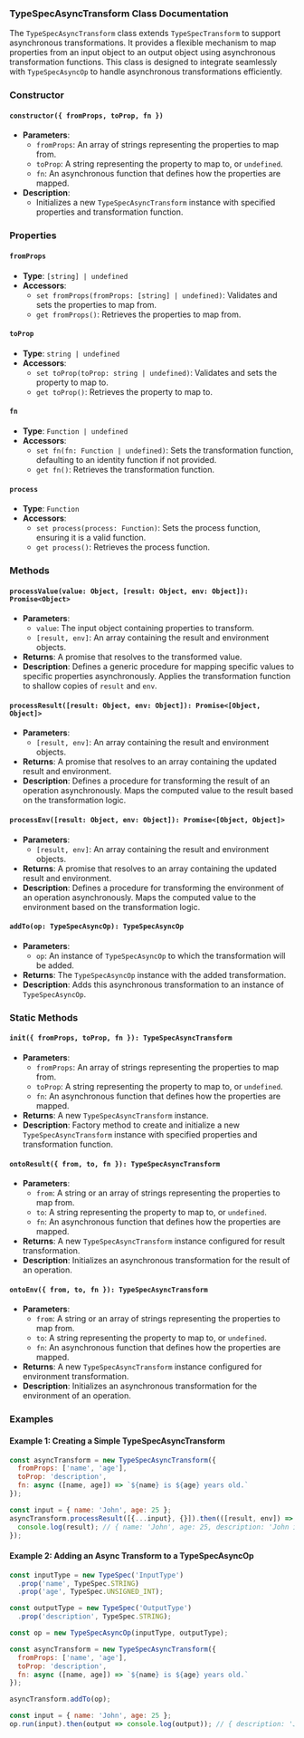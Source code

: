 ### TypeSpecAsyncTransform Class Documentation

The `TypeSpecAsyncTransform` class extends `TypeSpecTransform` to support asynchronous transformations. It provides a flexible mechanism to map properties from an input object to an output object using asynchronous transformation functions. This class is designed to integrate seamlessly with `TypeSpecAsyncOp` to handle asynchronous transformations efficiently.

### Constructor

#### `constructor({ fromProps, toProp, fn })`
- **Parameters**:
  - `fromProps`: An array of strings representing the properties to map from.
  - `toProp`: A string representing the property to map to, or `undefined`.
  - `fn`: An asynchronous function that defines how the properties are mapped.
- **Description**:
  - Initializes a new `TypeSpecAsyncTransform` instance with specified properties and transformation function.

### Properties

#### `fromProps`
- **Type**: `[string] | undefined`
- **Accessors**:
  - `set fromProps(fromProps: [string] | undefined)`: Validates and sets the properties to map from.
  - `get fromProps()`: Retrieves the properties to map from.

#### `toProp`
- **Type**: `string | undefined`
- **Accessors**:
  - `set toProp(toProp: string | undefined)`: Validates and sets the property to map to.
  - `get toProp()`: Retrieves the property to map to.

#### `fn`
- **Type**: `Function | undefined`
- **Accessors**:
  - `set fn(fn: Function | undefined)`: Sets the transformation function, defaulting to an identity function if not provided.
  - `get fn()`: Retrieves the transformation function.

#### `process`
- **Type**: `Function`
- **Accessors**:
  - `set process(process: Function)`: Sets the process function, ensuring it is a valid function.
  - `get process()`: Retrieves the process function.

### Methods

#### `processValue(value: Object, [result: Object, env: Object]): Promise<Object>`
- **Parameters**:
  - `value`: The input object containing properties to transform.
  - `[result, env]`: An array containing the result and environment objects.
- **Returns**: A promise that resolves to the transformed value.
- **Description**: Defines a generic procedure for mapping specific values to specific properties asynchronously. Applies the transformation function to shallow copies of `result` and `env`.

#### `processResult([result: Object, env: Object]): Promise<[Object, Object]>`
- **Parameters**:
  - `[result, env]`: An array containing the result and environment objects.
- **Returns**: A promise that resolves to an array containing the updated result and environment.
- **Description**: Defines a procedure for transforming the result of an operation asynchronously. Maps the computed value to the result based on the transformation logic.

#### `processEnv([result: Object, env: Object]): Promise<[Object, Object]>`
- **Parameters**:
  - `[result, env]`: An array containing the result and environment objects.
- **Returns**: A promise that resolves to an array containing the updated result and environment.
- **Description**: Defines a procedure for transforming the environment of an operation asynchronously. Maps the computed value to the environment based on the transformation logic.

#### `addTo(op: TypeSpecAsyncOp): TypeSpecAsyncOp`
- **Parameters**:
  - `op`: An instance of `TypeSpecAsyncOp` to which the transformation will be added.
- **Returns**: The `TypeSpecAsyncOp` instance with the added transformation.
- **Description**: Adds this asynchronous transformation to an instance of `TypeSpecAsyncOp`.

### Static Methods

#### `init({ fromProps, toProp, fn }): TypeSpecAsyncTransform`
- **Parameters**:
  - `fromProps`: An array of strings representing the properties to map from.
  - `toProp`: A string representing the property to map to, or `undefined`.
  - `fn`: An asynchronous function that defines how the properties are mapped.
- **Returns**: A new `TypeSpecAsyncTransform` instance.
- **Description**: Factory method to create and initialize a new `TypeSpecAsyncTransform` instance with specified properties and transformation function.

#### `ontoResult({ from, to, fn }): TypeSpecAsyncTransform`
- **Parameters**:
  - `from`: A string or an array of strings representing the properties to map from.
  - `to`: A string representing the property to map to, or `undefined`.
  - `fn`: An asynchronous function that defines how the properties are mapped.
- **Returns**: A new `TypeSpecAsyncTransform` instance configured for result transformation.
- **Description**: Initializes an asynchronous transformation for the result of an operation.

#### `ontoEnv({ from, to, fn }): TypeSpecAsyncTransform`
- **Parameters**:
  - `from`: A string or an array of strings representing the properties to map from.
  - `to`: A string representing the property to map to, or `undefined`.
  - `fn`: An asynchronous function that defines how the properties are mapped.
- **Returns**: A new `TypeSpecAsyncTransform` instance configured for environment transformation.
- **Description**: Initializes an asynchronous transformation for the environment of an operation.

### Examples

#### Example 1: Creating a Simple TypeSpecAsyncTransform
```javascript
const asyncTransform = new TypeSpecAsyncTransform({
  fromProps: ['name', 'age'],
  toProp: 'description',
  fn: async ([name, age]) => `${name} is ${age} years old.`
});

const input = { name: 'John', age: 25 };
asyncTransform.processResult([{...input}, {}]).then(([result, env]) => {
  console.log(result); // { name: 'John', age: 25, description: 'John is 25 years old.' }
});
```

#### Example 2: Adding an Async Transform to a TypeSpecAsyncOp
```javascript
const inputType = new TypeSpec('InputType')
  .prop('name', TypeSpec.STRING)
  .prop('age', TypeSpec.UNSIGNED_INT);

const outputType = new TypeSpec('OutputType')
  .prop('description', TypeSpec.STRING);

const op = new TypeSpecAsyncOp(inputType, outputType);

const asyncTransform = new TypeSpecAsyncTransform({
  fromProps: ['name', 'age'],
  toProp: 'description',
  fn: async ([name, age]) => `${name} is ${age} years old.`
});

asyncTransform.addTo(op);

const input = { name: 'John', age: 25 };
op.run(input).then(output => console.log(output)); // { description: 'John is 25 years old.' }
```
